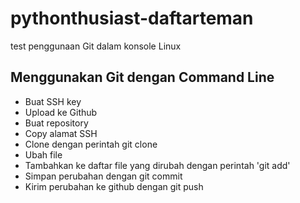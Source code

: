 # pythonthusiast-daftarteman
test penggunaan Git dalam konsole Linux

## Menggunakan Git dengan Command Line
- Buat SSH key
- Upload ke Github
- Buat repository
- Copy alamat SSH
- Clone dengan perintah git clone <alamat ssh>
- Ubah file
- Tambahkan ke daftar file yang dirubah dengan perintah 'git add'
- Simpan perubahan dengan git commit
- Kirim perubahan ke github dengan git push
